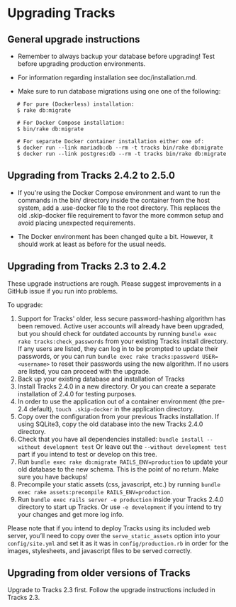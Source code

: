 # Upgrading Tracks

## General upgrade instructions

* Remember to always backup your database before upgrading! Test before
  upgrading production environments.

* For information regarding installation see doc/installation.md.

* Make sure to run database migrations using one one of the following:
```
   # For pure (Dockerless) installation:
   $ rake db:migrate

   # For Docker Compose installation:
   $ bin/rake db:migrate

   # For separate Docker container installation either one of:
   $ docker run --link mariadb:db --rm -t tracks bin/rake db:migrate
   $ docker run --link postgres:db --rm -t tracks bin/rake db:migrate
```

## Upgrading from Tracks 2.4.2 to 2.5.0

* If you're using the Docker Compose environment and want to run the commands in
  the bin/ directory inside the container from the host system, add a .use-docker
  file to the root directory. This replaces the old .skip-docker file requirement
  to favor the more common setup and avoid placing unexpected requirements.

* The Docker environment has been changed quite a bit. However, it should work
  at least as before for the usual needs.

## Upgrading from Tracks 2.3 to 2.4.2

These upgrade instructions are rough. Please suggest improvements in a GitHub issue if you run into problems.

To upgrade:

1. Support for Tracks' older, less secure password-hashing algorithm has been removed. Active user accounts will already have been upgraded, but you should check for outdated accounts by running `bundle exec rake tracks:check_passwords` from your existing Tracks install directory. If any users are listed, they can log in to be prompted to update their passwords, or you can run `bundle exec rake tracks:password USER=<username>` to reset their passwords using the new algorithm. If no users are listed, you can proceed with the upgrade.
2. Back up your existing database and installation of Tracks
3. Install Tracks 2.4.0 in a new directory. Or you can create a separate installation of 2.4.0 for testing purposes.
4. In order to use the application out of a container environment (the pre-2.4 default), `touch .skip-docker` in the application directory.
5. Copy over the configuration from your previous Tracks installation. If using SQLite3, copy the old database into the new Tracks 2.4.0 directory.
6. Check that you have all dependencies installed: `bundle install --without development test` Or leave out the `--without development test` part if you intend to test or develop on this tree.
7. Run `bundle exec rake db:migrate RAILS_ENV=production` to update your old database to the new schema. This is the point of no return. Make sure you have backups!
8. Precompile your static assets (css, javascript, etc.) by running `bundle exec rake assets:precompile RAILS_ENV=production`.
9. Run `bundle exec rails server -e production` inside your Tracks 2.4.0 directory to start up Tracks. Or use `-e development` if you intend to try your changes and get more log info.

Please note that if you intend to deploy Tracks using its included web server, you’ll need to copy over the `serve_static_assets` option into your `config/site.yml` and set it as it was in `config/production.rb` in order for the images, stylesheets, and javascript files to be served correctly.

## Upgrading from older versions of Tracks

Upgrade to Tracks 2.3 first. Follow the upgrade instructions included in Tracks 2.3.
